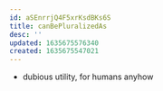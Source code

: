 ```yaml
---
id: aSEnrrjQ4F5xrKsdBKs6S
title: canBePluralizedAs
desc: ''
updated: 1635675576340
created: 1635675547021
---
```


- dubious utility, for humans anyhow

